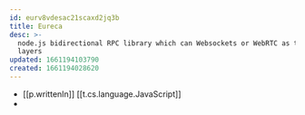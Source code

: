 ```yaml
---
id: eurv8vdesac21scaxd2jq3b
title: Eureca
desc: >-
  node.js bidirectional RPC library which can Websockets or WebRTC as transport
  layers
updated: 1661194103790
created: 1661194028620
---
```



- [[p.writtenIn]] [[t.cs.language.JavaScript]]
- 
